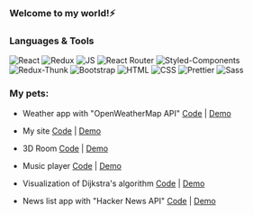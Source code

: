 ### Welcome to my world!⚡

### Languages & Tools
![React](https://img.shields.io/badge/REACT-000?style=for-the-badge&logo=REACT)
![Redux](https://img.shields.io/badge/REDUX-000?style=for-the-badge&logo=Redux&logoColor=violet)
![JS](https://img.shields.io/badge/JavaScript-000?style=for-the-badge&logo=JavaScript&logoColor=yellow)
![React Router](https://img.shields.io/badge/ReactRouter-000?style=for-the-badge&logo=ReactRouter&logoColor=yellow)
![Styled-Components](https://img.shields.io/badge/StyledComponents-000?style=for-the-badge&logo=StyledComponents&logoColor=purpl)
![Redux-Thunk](https://img.shields.io/badge/ReduxThunk-000?style=for-the-badge&logo=&logoColor=1)
![Bootstrap](https://img.shields.io/badge/Bootstrap-000?style=for-the-badge&logo=Bootstrap)
![HTML](https://img.shields.io/badge/HTML-000?style=for-the-badge&logo=html&logoColor=red)
![CSS](https://img.shields.io/badge/CSS-000?style=for-the-badge&logo=css&logoColor=fff)
![Prettier](https://img.shields.io/badge/Prettier-000?style=for-the-badge&logo=Prettier&logoColor=yellow)
![Sass](https://camo.githubusercontent.com/804118485087954e4cc74dd73f90d14cf27912c265c24100da7dff6e53e6b15c/68747470733a2f2f696d672e736869656c64732e696f2f62616467652f534153532d3030303f7374796c653d666f722d7468652d6261646765266c6f676f3d53415353266c6f676f436f6c6f723d)


### My pets:
  - Weather app with "OpenWeatherMap API" 
 [Code](https://github.com/AlexMosiakin/weather-app) | <a href="https://alexmosiakin.github.io/weather-app/" target="_blank">Demo</a>
 
 - My site
[Code](https://github.com/AlexMosiakin/mySite) | [Demo](https://alexmosiakin.github.io/mySite/)

 - 3D Room
[Code]([https://github.com/AlexMosiakin/mySite](https://github.com/AlexMosiakin/room)) | [Demo](https://alexmosiakin.github.io/mySite/)

 - Music player
[Code](https://github.com/AlexMosiakin/music-player) | [Demo](https://room-alexmosiakin.vercel.app/) 

- Visualization of Dijkstra's algorithm
[Code](https://github.com/AlexMosiakin/dijkstra) | [Demo](https://alexmosiakin.github.io/dijkstra/)

- News list app with "Hacker News API" 
[Code](https://github.com/AlexMosiakin/hacker-news) | <a href="https://alexmosiakin.github.io/hacker-news/" target="_blank">Demo</a>
